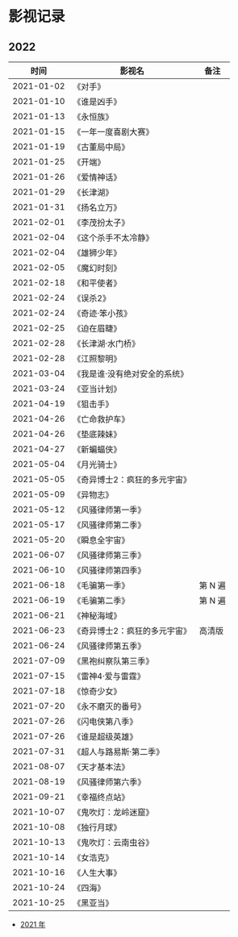 # 影视记录


## 2022


时间 | 影视名 | 备注
-----|------|-----
2021-01-02 | 《对手》 | 
2021-01-10 | 《谁是凶手》 |
2021-01-13 | 《永恒族》 | 
2021-01-15 | 《一年一度喜剧大赛》 | 
2021-01-19 | 《古董局中局》 | 
2021-01-25 | 《开端》 | 
2021-01-26 | 《爱情神话》 | 
2021-01-29 | 《长津湖》 | 
2021-01-31 | 《扬名立万》 | 
2021-02-01 | 《李茂扮太子》 | 
2021-02-04 | 《这个杀手不太冷静》 | 
2021-02-04 | 《雄狮少年》 | 
2021-02-05 | 《魔幻时刻》 | 
2021-02-18 | 《和平使者》 | 
2021-02-24 | 《误杀2》 | 
2021-02-24 | 《奇迹·笨小孩》 | 
2021-02-25 | 《迫在眉睫》 | 
2021-02-28 | 《长津湖·水门桥》 | 
2021-02-28 | 《江照黎明》 | 
2021-03-04 | 《我是谁·没有绝对安全的系统》 | 
2021-03-24 | 《亚当计划》 | 
2021-04-19 | 《狙击手》 | 
2021-04-26 | 《亡命救护车》 | 
2021-04-26 | 《垫底辣妹》 | 
2021-04-27 | 《新蝙蝠侠》 | 
2021-05-04 | 《月光骑士》 | 
2021-05-05 | 《奇异博士2：疯狂的多元宇宙》 | 
2021-05-09 | 《异物志》 |
2021-05-12 | 《风骚律师第一季》 |
2021-05-17 | 《风骚律师第二季》 |
2021-05-20 | 《瞬息全宇宙》 |
2021-06-07 | 《风骚律师第三季》 |
2021-06-10 | 《风骚律师第四季》 |
2021-06-18 | 《毛骗第一季》 | 第 N 遍
2021-06-19 | 《毛骗第二季》 | 第 N 遍
2021-06-21 | 《神秘海域》 | 
2021-06-23 | 《奇异博士2：疯狂的多元宇宙》 | 高清版
2021-06-24 | 《风骚律师第五季》 | 
2021-07-09 | 《黑袍纠察队第三季》 |
2021-07-15 | 《雷神4·爱与雷霆》 |
2021-07-18 | 《惊奇少女》 |
2021-07-20 | 《永不磨灭的番号》 |
2021-07-26 | 《闪电侠第八季》 |
2021-07-26 | 《谁是超级英雄》 |
2021-07-31 | 《超人与路易斯·第二季》 |
2021-08-07 | 《天才基本法》 |
2021-08-19 | 《风骚律师第六季》 |
2021-09-21 | 《幸福终点站》 |
2021-10-07 | 《鬼吹灯：龙岭迷窟》 |
2021-10-08 | 《独行月球》 |
2021-10-13 | 《鬼吹灯：云南虫谷》 |
2021-10-14 | 《女浩克》 |
2021-10-16 | 《人生大事》 |
2021-10-24 | 《四海》 |
2021-10-25 | 《黑亚当》 |

- [2021 年](2021.md)


